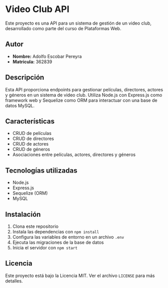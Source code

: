 # Video Club API

Este proyecto es una API para un sistema de gestión de un video club, desarrollado como parte del curso de Plataformas Web.

## Autor

- **Nombre:** Adolfo Escobar Pereyra
- **Matrícula:** 362839

## Descripción

Esta API proporciona endpoints para gestionar películas, directores, actores y géneros en un sistema de video club. Utiliza Node.js con Express.js como framework web y Sequelize como ORM para interactuar con una base de datos MySQL.

## Características

- CRUD de películas
- CRUD de directores
- CRUD de actores
- CRUD de géneros
- Asociaciones entre películas, actores, directores y géneros

## Tecnologías utilizadas

- Node.js
- Express.js
- Sequelize (ORM)
- MySQL

## Instalación

1. Clona este repositorio
2. Instala las dependencias con `npm install`
3. Configura las variables de entorno en un archivo `.env`
4. Ejecuta las migraciones de la base de datos
5. Inicia el servidor con `npm start`

## Licencia

Este proyecto está bajo la Licencia MIT. Ver el archivo `LICENSE` para más detalles.

